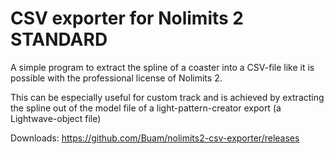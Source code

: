 # CSV exporter for Nolimits 2 STANDARD

A simple program to extract the spline of
a coaster into a CSV-file like it is
possible with the professional license of Nolimits 2.

This can be especially useful for custom track and is achieved by extracting the spline out of the model file of a light-pattern-creator export (a Lightwave-object file) 

Downloads:
https://github.com/Buam/nolimits2-csv-exporter/releases
